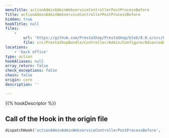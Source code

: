 ```yaml
---
menuTitle: actionAdminAdminWebserviceControllerPostProcessBefore
Title: actionAdminAdminWebserviceControllerPostProcessBefore
hidden: true
hookTitle: null
files:
    -
        url: 'https://github.com/PrestaShop/PrestaShop/blob/8.0.x/src/PrestaShopBundle/Controller/Admin/Configure/AdvancedParameters/WebserviceController.php'
        file: src/PrestaShopBundle/Controller/Admin/Configure/AdvancedParameters/WebserviceController.php
locations:
    - 'back office'
type: action
hookAliases: null
array_return: false
check_exceptions: false
chain: false
origin: core
description: ''

---
```


{{% hookDescriptor %}}

## Call of the Hook in the origin file

```php
dispatchHook('actionAdminAdminWebserviceControllerPostProcessBefore', ['controller' => $this])
```
